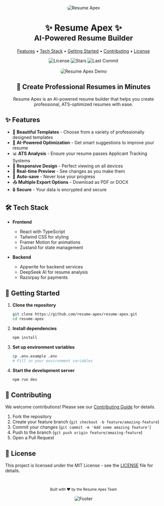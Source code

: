 <div align="center">
  <img src="https://images.unsplash.com/photo-1555066931-4365d14bab8c?auto=format&fit=crop&w=128&h=128&q=80" alt="Resume Apex" style="border-radius: 20px;">

  <h1>
    ✨ Resume Apex ✨<br/>
    <small>AI-Powered Resume Builder</small>
  </h1>

  <p>
    <a href="#features">Features</a> •
    <a href="#tech-stack">Tech Stack</a> •
    <a href="#getting-started">Getting Started</a> •
    <a href="#contributing">Contributing</a> •
    <a href="#license">License</a>
  </p>

  <div>
    <img src="https://img.shields.io/github/license/resume-apex/resume-apex?style=flat-square" alt="License">
    <img src="https://img.shields.io/github/stars/resume-apex/resume-apex?style=flat-square" alt="Stars">
    <img src="https://img.shields.io/github/last-commit/resume-apex/resume-apex?style=flat-square" alt="Last Commit">
  </div>

  <br/>

  <img src="https://images.unsplash.com/photo-1486406146926-c627a92ad1ab?auto=format&fit=crop&w=1200&h=630&q=80" alt="Resume Apex Demo" style="border-radius: 10px;">
</div>

<div align="center">
  <h2>🚀 Create Professional Resumes in Minutes</h2>
  <p>Resume Apex is an AI-powered resume builder that helps you create professional, ATS-optimized resumes with ease.</p>
</div>

## ✨ Features

- 🎨 **Beautiful Templates** - Choose from a variety of professionally designed templates
- 🤖 **AI-Powered Optimization** - Get smart suggestions to improve your resume
- 📊 **ATS Analysis** - Ensure your resume passes Applicant Tracking Systems
- 📱 **Responsive Design** - Perfect viewing on all devices
- 🔄 **Real-time Preview** - See changes as you make them
- 💾 **Auto-save** - Never lose your progress
- 📤 **Multiple Export Options** - Download as PDF or DOCX
- 🔒 **Secure** - Your data is encrypted and secure

## 🛠️ Tech Stack

- **Frontend**
  - React with TypeScript
  - Tailwind CSS for styling
  - Framer Motion for animations
  - Zustand for state management

- **Backend**
  - Appwrite for backend services
  - DeepSeek AI for resume analysis
  - Razorpay for payments

## 🚀 Getting Started

1. **Clone the repository**
   ```bash
   git clone https://github.com/resume-apex/resume-apex.git
   cd resume-apex
   ```

2. **Install dependencies**
   ```bash
   npm install
   ```

3. **Set up environment variables**
   ```bash
   cp .env.example .env
   # Fill in your environment variables
   ```

4. **Start the development server**
   ```bash
   npm run dev
   ```

## 🤝 Contributing

We welcome contributions! Please see our [Contributing Guide](CONTRIBUTING.md) for details.

1. Fork the repository
2. Create your feature branch (`git checkout -b feature/amazing-feature`)
3. Commit your changes (`git commit -m 'Add some amazing feature'`)
4. Push to the branch (`git push origin feature/amazing-feature`)
5. Open a Pull Request

## 📝 License

This project is licensed under the MIT License - see the [LICENSE](LICENSE) file for details.

<div align="center">
  <br/>
  <p>
    <sub>Built with ❤️ by the Resume Apex Team</sub>
  </p>

  <img src="https://images.unsplash.com/photo-1519389950473-47ba0277781c?auto=format&fit=crop&w=800&h=100&q=80" alt="Footer" style="border-radius: 5px;">
</div>